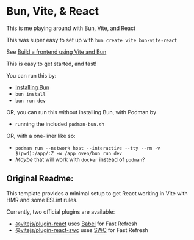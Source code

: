 # Bun, Vite, & React

This is me playing around with Bun, Vite, and React

This was super easy to set up with `bun create vite bun-vite-react`

See [Build a frontend using Vite and Bun](https://bun.sh/guides/ecosystem/vite)

This is easy to get started, and fast!

You can run this by:
* [Installing Bun](https://bun.sh/docs/installation)
* `bun install`
* `bun run dev`

OR, you can run this without installing Bun, with Podman by 
* running the included `podman-bun.sh`

OR, with a one-liner like so:
* `podman run --network host --interactive --tty --rm -v $(pwd):/app/:Z -w /app oven/bun run dev`
* _Maybe_ that will work with `docker` instead of `podman`?

## Original Readme:

This template provides a minimal setup to get React working in Vite with HMR and some ESLint rules.

Currently, two official plugins are available:

- [@vitejs/plugin-react](https://github.com/vitejs/vite-plugin-react/blob/main/packages/plugin-react/README.md) uses [Babel](https://babeljs.io/) for Fast Refresh
- [@vitejs/plugin-react-swc](https://github.com/vitejs/vite-plugin-react-swc) uses [SWC](https://swc.rs/) for Fast Refresh
